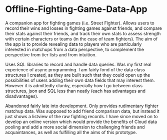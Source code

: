 # Offline-Fighting-Game-Data-App
A companion app for fighting games (i.e. Street Fighter). Allows users to record their wins and losses in fighting games against friends, and compare their stats against their friends, and track their own stats to assess strength with certain characters or teams (in the case of team fighters). The aim of the app is to provide revealing data to players who are particularly interested in matchups from a data perspective, to complement the perspective from tier lists and from intuition.

Uses SQL libraries to record and handle data queries. Was my first real experience of async programming. I am fairly fond of the data class structures I created, as they are built such that they could open up the possibilities of users adding their own data fields that may interest them. However it is admittedly clunky, especially how I go between class structures, json and SQL less than neatly (each has advantages and disadvantages).

Abandoned fairly late into development. Only provides rudimentary fighter matchup data. Was supposed to add friend comparison data, but instead it just shows a listview of the raw fighting records. I have since moved on to develop an online version which would provide the benefits of Cloud data pooling and add a more social dimension to challenging friends and acquaintances, as well as fulfilling all the aims of this prototype.

